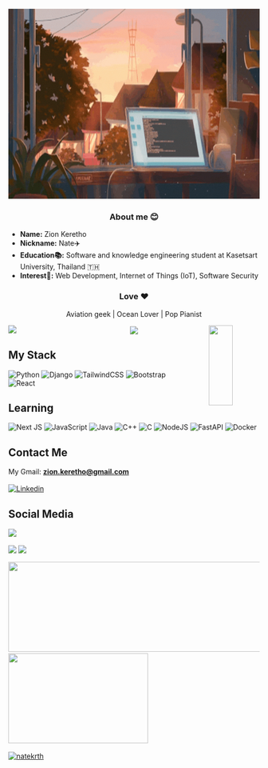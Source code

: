 <p align="center">
    <img src="nate-banner.gif" width=100% height=380>
</p>

<h3 align="center">About me 😊</h3> 

- **Name:** Zion Keretho
- **Nickname:** Nate✈️
- **Education📚:** Software and knowledge engineering student at Kasetsart University, Thailand 🇹🇭
- **Interest🤩:** Web Development, Internet of Things (IoT), Software Security
 
<h3 align="center">Love ❤️</h3> 

<p align="center">Aviation geek | Ocean Lover | Pop Pianist</p>

<p align="center">
    <img src="https://i.pinimg.com/564x/6e/bc/e1/6ebce160088c34303dcbed03043ba0ff.jpg" width=31% align="left"/>
    <img src="https://i.pinimg.com/originals/e4/15/c4/e415c48c6387706cc02f92b09501cab5.gif" width=31% align="center"/>
    <img src="https://i.pinimg.com/originals/d7/36/1a/d7361a0960ad3d4b911e63ca54ade972.gif" width=31% height=160 align="right"/>
</p>

<!-- ![](https://komarev.com/ghpvc/?username=natekrth&color=orange) -->
<!--
**natekrth/natekrth** is a ✨ _special_ ✨ repository because its `README.md` (this file) appears on your GitHub profile.

Here are some ideas to get you started:

- 🔭 I’m currently working on ...
- 🌱 I’m currently learning ...
- 👯 I’m looking to collaborate on ...
- 🤔 I’m looking for help with ...
- 💬 Ask me about ...
- 📫 How to reach me: ...
- 😄 Pronouns: ...
- ⚡ Fun fact: ...
-->
## My Stack 
![Python](https://img.shields.io/badge/python-3670A0?style=for-the-badge&logo=python&logoColor=ffdd54)
![Django](https://img.shields.io/badge/django-%23092E20.svg?style=for-the-badge&logo=django&logoColor=white)
![TailwindCSS](https://img.shields.io/badge/tailwindcss-%2338B2AC.svg?style=for-the-badge&logo=tailwind-css&logoColor=white)
![Bootstrap](https://img.shields.io/badge/bootstrap-%23563D7C.svg?style=for-the-badge&logo=bootstrap&logoColor=white)
![React](https://img.shields.io/badge/react-%2320232a.svg?style=for-the-badge&logo=react&logoColor=%2361DAFB)

## Learning
![Next JS](https://img.shields.io/badge/Next-black?style=for-the-badge&logo=next.js&logoColor=white)
![JavaScript](https://img.shields.io/badge/javascript-%23323330.svg?style=for-the-badge&logo=javascript&logoColor=%23F7DF1E)
![Java](https://img.shields.io/badge/java-%23ED8B00.svg?style=for-the-badge&logo=java&logoColor=white)
![C++](https://img.shields.io/badge/c++-%2300599C.svg?style=for-the-badge&logo=c%2B%2B&logoColor=white)
![C](https://img.shields.io/badge/c-%2300599C.svg?style=for-the-badge&logo=c&logoColor=white)
![NodeJS](https://img.shields.io/badge/node.js-6DA55F?style=for-the-badge&logo=node.js&logoColor=white)
![FastAPI](https://img.shields.io/badge/FastAPI-005571?style=for-the-badge&logo=fastapi)
![Docker](https://img.shields.io/badge/docker-%230db7ed.svg?style=for-the-badge&logo=docker&logoColor=white)

## Contact Me
My Gmail: **zion.keretho@gmail.com**
<br>
<br>
[![Linkedin](https://img.shields.io/badge/LinkedIn-0077B5?style=for-the-badge&logo=linkedin&logoColor=white)](https://www.linkedin.com/in/zion-keretho-a4331522b/)

## Social Media
<p>
  <a href="https://instagram.com/natenatekrth" target="blank"><img src="https://img.shields.io/badge/Instagram-E4405F?style=for-the-badge&logo=instagram&logoColor=white"></a>
</p>

<!-- [![Instagram](https://img.shields.io/badge/Instagram-E4405F?style=for-the-badge&logo=instagram&logoColor=white)](https://www.instagram.com/natenatekrth/) -->
<!-- <p><img align="left" src="https://github-readme-stats.vercel.app/api/top-langs?username=natekrth&theme=dracula&show_icons=true&locale=en&layout=compact" alt="natekrth" /></p> -->

<p>
  <img height=170px src="https://github-readme-stats.vercel.app/api?username=natekrth&theme=github_dark_dimmed"/>
  <img height=170px src="http://github-readme-streak-stats.herokuapp.com?user=natekrth&theme=dark&hide_border=true&background=22272e&ring=3382ed"/>
</p>
<p>
  <img height=180px width="550px" src="https://github-profile-summary-cards.vercel.app/api/cards/profile-details?username=natekrth&theme=github_dark&background=22272e&ring=3382ed"/>
  <img height=180px width="280px" src="https://github-readme-stats.vercel.app/api/top-langs/?username=natekrth&layout=compact&theme=github_dark_dimmed&hide_border=true"/>
</p>


<p align="left"> 
  <a href="https://github.com/ryo-ma/github-profile-trophy">
      <img src="https://github-profile-trophy.vercel.app/?username=natekrth" alt="natekrth"/ >
  </a>
</p>

<!-- <p>&nbsp;<img align="center" src="https://github-readme-stats.vercel.app/api?username=natekrth&theme=dracula&show_icons=true&locale=en" alt="natekrth" /></p> -->
<!-- 
![snake gif](https://github.com/natekrth/natekrth/blob/output/github-contribution-grid-snake.gif) -->

